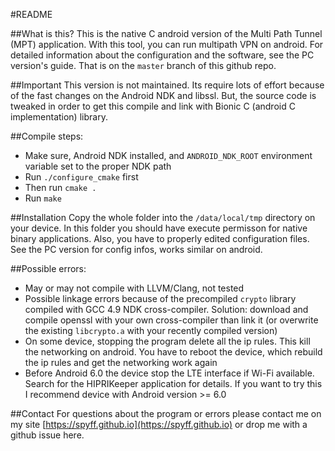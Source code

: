 #README

##What is this?
This is the native C android version of the Multi Path Tunnel (MPT) application. With this tool, you can run multipath VPN on android. For detailed information about the configuration and the software, see the PC version's guide. That is on the `master` branch of this github repo. 

##Important
This version is not maintained. Its require lots of effort because of the fast changes on the Android NDK and libssl. But, the source code is tweaked in order to get this compile and link with Bionic C (android C implementation) library.

##Compile steps:
* Make sure, Android NDK installed, and `ANDROID_NDK_ROOT` environment variable set to the proper NDK path
* Run `./configure_cmake` first
* Then run `cmake .`
* Run `make`

##Installation
Copy the whole folder into the `/data/local/tmp` directory on your device. In this folder you should have execute permisson for native binary applications. Also, you have to properly edited configuration files. See the PC version for config infos, works similar on android.

##Possible errors:
* May or may not compile with LLVM/Clang, not tested
* Possible linkage errors because of the precompiled `crypto` library compiled with GCC 4.9 NDK cross-compiler. Solution: download and compile openssl with your own cross-compiler than link it (or overwrite the existing `libcrypto.a` with your recently compiled version)
* On some device, stopping the program delete all the ip rules. This kill the networking on android. You have to reboot the device, which rebuild the ip rules and get the networking work again
* Before Android 6.0 the device stop the LTE interface if Wi-Fi available. Search for the HIPRIKeeper application for details. If you want to try this I recommend device with Android version >= 6.0

##Contact
For questions about the program or errors please contact me on my site [https://spyff.github.io](https://spyff.github.io) or drop me with a github issue here.

